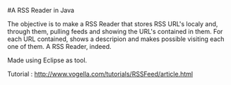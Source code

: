 #A RSS Reader in Java

The objective is to make a RSS Reader that stores RSS URL's localy and, through them, pulling feeds and showing the URL's contained in them. For each URL contained, shows a descripion and makes possible visiting each one of them. A RSS Reader, indeed.

Made using Eclipse as tool.

Tutorial : http://www.vogella.com/tutorials/RSSFeed/article.html